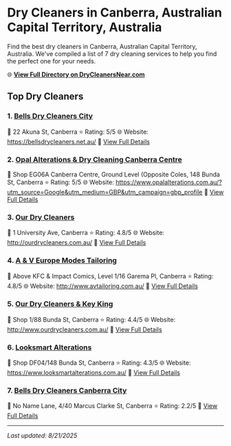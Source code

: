 # Dry Cleaners in Canberra, Australian Capital Territory, Australia

Find the best dry cleaners in Canberra, Australian Capital Territory, Australia. We've compiled a list of 7 dry cleaning services to help you find the perfect one for your needs.

🌐 **[View Full Directory on DryCleanersNear.com](https://drycleanersnear.com/city/Australia/Australian%20Capital%20Territory/Canberra)**

## Top Dry Cleaners

### 1. [Bells Dry Cleaners City](https://drycleanersnear.com/dryCleaner/68a28939e025a3a8d28d393d/bells-dry-cleaners-city)
📍 22 Akuna St, Canberra
⭐ Rating: 5/5
🌐 Website: https://bellsdrycleaners.net.au/
🔗 [View Full Details](https://drycleanersnear.com/dryCleaner/68a28939e025a3a8d28d393d/bells-dry-cleaners-city)

### 2. [Opal Alterations & Dry Cleaning Canberra Centre](https://drycleanersnear.com/dryCleaner/68a2893ee025a3a8d28d39e0/opal-alterations-dry-cleaning-canberra-centre)
📍 Shop EG06A Canberra Centre, Ground Level (Opposite Coles, 148 Bunda St, Canberra
⭐ Rating: 5/5
🌐 Website: https://www.opalalterations.com.au/?utm_source=Google&utm_medium=GBP&utm_campaign=gbp_profile
🔗 [View Full Details](https://drycleanersnear.com/dryCleaner/68a2893ee025a3a8d28d39e0/opal-alterations-dry-cleaning-canberra-centre)

### 3. [Our Dry Cleaners](https://drycleanersnear.com/dryCleaner/68a2892fe025a3a8d28d37d2/our-dry-cleaners)
📍 1 University Ave, Canberra
⭐ Rating: 4.8/5
🌐 Website: http://ourdrycleaners.com.au/
🔗 [View Full Details](https://drycleanersnear.com/dryCleaner/68a2892fe025a3a8d28d37d2/our-dry-cleaners)

### 4. [A & V Europe Modes Tailoring](https://drycleanersnear.com/dryCleaner/68a2897ce025a3a8d28d3b79/a-v-europe-modes-tailoring)
📍 Above KFC & Impact Comics, Level 1/16 Garema Pl, Canberra
⭐ Rating: 4.8/5
🌐 Website: http://www.avtailoring.com.au/
🔗 [View Full Details](https://drycleanersnear.com/dryCleaner/68a2897ce025a3a8d28d3b79/a-v-europe-modes-tailoring)

### 5. [Our Dry Cleaners & Key King](https://drycleanersnear.com/dryCleaner/68a28933e025a3a8d28d3862/our-dry-cleaners-key-king)
📍 Shop 1/88 Bunda St, Canberra
⭐ Rating: 4.4/5
🌐 Website: http://www.ourdrycleaners.com.au/
🔗 [View Full Details](https://drycleanersnear.com/dryCleaner/68a28933e025a3a8d28d3862/our-dry-cleaners-key-king)

### 6. [Looksmart Alterations](https://drycleanersnear.com/dryCleaner/68a28963e025a3a8d28d3ae4/looksmart-alterations)
📍 Shop DF04/148 Bunda St, Canberra
⭐ Rating: 4.3/5
🌐 Website: https://www.looksmartalterations.com.au/
🔗 [View Full Details](https://drycleanersnear.com/dryCleaner/68a28963e025a3a8d28d3ae4/looksmart-alterations)

### 7. [Bells Dry Cleaners Canberra City](https://drycleanersnear.com/dryCleaner/68a2895ce025a3a8d28d3aa9/bells-dry-cleaners-canberra-city)
📍 No Name Lane, 4/40 Marcus Clarke St, Canberra
⭐ Rating: 2.2/5
🔗 [View Full Details](https://drycleanersnear.com/dryCleaner/68a2895ce025a3a8d28d3aa9/bells-dry-cleaners-canberra-city)


---

*Last updated: 8/21/2025*
